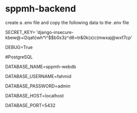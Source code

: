 # sppmh-backend
create a .env file and copy the following data to the .env file 

SECRET_KEY= 'django-insecure-kbew@+l2qah)wh*i^$$b0x3z^d6=tr&0k(x)c(mwxaj@wxf7cp'

DEBUG=True

#PostgreSQL

DATABASE_NAME=sppmh-webdb

DATABASE_USERNAME=fahmid

DATABASE_PASSWORD=admin

DATABASE_HOST=localhost

DATABASE_PORT=5432